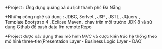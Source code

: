 +Project : Ứng dụng quảng bá du lịch thành phố Đà Nẵng

+Những công nghệ sử dụng : JDBC, Serlvet , JSP , JSTL , JQuery , Template Bootstrap 4 , Eclipse Maven , chạy trên môi trường JDK 8 và sử dụng Github để push data lên remote Repo

+Project được xây dựng theo mô hình MVC và được kiến trúc hệ thống theo mô hình three-tier(Presentation Layer - Business Logic Layer - DAO)
